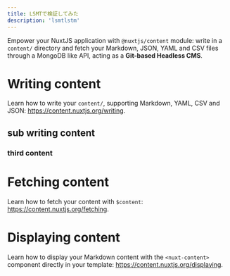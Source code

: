 ```yaml
---
title: LSMTで検証してみた
description: 'lsmtlstm'
---
```


Empower your NuxtJS application with `@nuxtjs/content` module: write in a `content/` directory and fetch your Markdown, JSON, YAML and CSV files through a MongoDB like API, acting as a **Git-based Headless CMS**.

# Writing content

Learn how to write your `content/`, supporting Markdown, YAML, CSV and JSON: https://content.nuxtjs.org/writing.

## sub writing content

### third content

# Fetching content

Learn how to fetch your content with `$content`: https://content.nuxtjs.org/fetching.

# Displaying content

Learn how to display your Markdown content with the `<nuxt-content>` component directly in your template: https://content.nuxtjs.org/displaying.